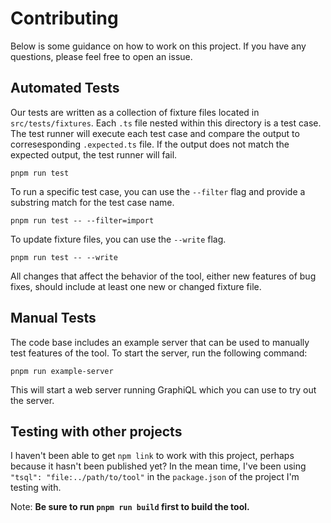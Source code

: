 # Contributing

Below is some guidance on how to work on this project. If you have any questions, please feel free to open an issue.

## Automated Tests

Our tests are written as a collection of fixture files located in
`src/tests/fixtures`. Each `.ts` file nested within this directory is a test
case. The test runner will execute each test case and compare the output to
corresesponding `.expected.ts` file. If the output does not match the expected
output, the test runner will fail.

```
pnpm run test
```

To run a specific test case, you can use the `--filter` flag and provide a
substring match for the test case name.

```
pnpm run test -- --filter=import
```

To update fixture files, you can use the `--write` flag.

```
pnpm run test -- --write
```

All changes that affect the behavior of the tool, either new features of bug
fixes, should include at least one new or changed fixture file.

## Manual Tests

The code base includes an example server that can be used to manually test
features of the tool. To start the server, run the following command:

```
pnpm run example-server
```

This will start a web server running GraphiQL which you can use to try out the server.

## Testing with other projects

I haven't been able to get `npm link` to work with this project, perhaps because it hasn't been published yet? In the mean time, I've been using `"tsql": "file:../path/to/tool"` in the `package.json` of the project I'm testing with.

Note: **Be sure to run `pnpm run build` first to build the tool.**